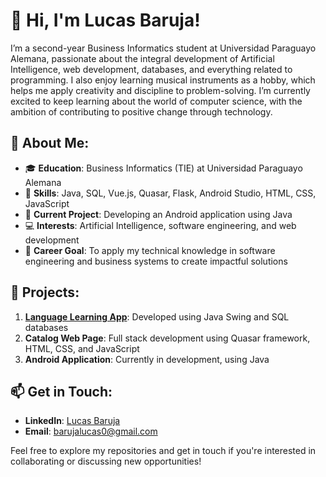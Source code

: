 # 👋 Hi, I'm Lucas Baruja!

I’m a second-year Business Informatics student at Universidad Paraguayo Alemana, passionate about the integral development of Artificial Intelligence, web development, databases, and everything related to programming. I also enjoy learning musical instruments as a hobby, which helps me apply creativity and discipline to problem-solving. I’m currently excited to keep learning about the world of computer science, with the ambition of contributing to positive change through technology.

## 🌟 About Me:
- 🎓 **Education**: Business Informatics (TIE) at Universidad Paraguayo Alemana
- 🔧 **Skills**: Java, SQL, Vue.js, Quasar, Flask, Android Studio, HTML, CSS, JavaScript
- 🚀 **Current Project**: Developing an Android application using Java
- 💻 **Interests**: Artificial Intelligence, software engineering, and web development
- 🎯 **Career Goal**: To apply my technical knowledge in software engineering and business systems to create impactful solutions

## 💼 Projects:
1. **[Language Learning App](https://github.com/lucasbaruj4/language-learning-app)**: Developed using Java Swing and SQL databases
2. **Catalog Web Page**: Full stack development using Quasar framework, HTML, CSS, and JavaScript
3. **Android Application**: Currently in development, using Java

## 📫 Get in Touch:
- **LinkedIn**: [Lucas Baruja](https://www.linkedin.com/in/lucas-baruja-581064332/)
- **Email**: barujalucas0@gmail.com

Feel free to explore my repositories and get in touch if you're interested in collaborating or discussing new opportunities!

